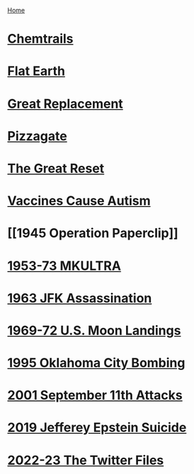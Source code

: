 [Home](../index)
# [Chemtrails](Chemtrails)
# [Flat Earth](Flat%20Earth)
# [Great Replacement](Great%20Replacement)
# [Pizzagate](Pizzagate)
# [The Great Reset](The%20Great%20Reset)
# [Vaccines Cause Autism](Vaccines%20Cause%20Autism)
# [[1945 Operation Paperclip]]
# [1953-73 MKULTRA](1953-73%20MKULTRA)
# [1963 JFK Assassination](1963%20JFK%20Assassination)
# [1969-72 U.S. Moon Landings](1969-72%20U.S.%20Moon%20Landings)
# [1995 Oklahoma City Bombing](1995%20Oklahoma%20City%20Bombing)
# [2001 September 11th Attacks](2001%20September%2011th%20Attacks)
# [2019 Jefferey Epstein Suicide](2019%20Jefferey%20Epstein%20Suicide)
# [2022-23 The Twitter Files](2022-23%20The%20Twitter%20Files)